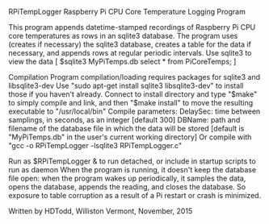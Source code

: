 RPiTempLogger
Raspberry Pi CPU Core Temperature Logging Program

This program appends datetime-stamped recordings of Raspberry Pi CPU core temperatures as rows 
in an sqlite3 database.  The program uses (creates if necessary) the sqlite3 database, creates
a table for the data if necessary, and appends rows at regular periodic intervals.  Use
sqlite3 to view the data [ $sqlite3 MyPiTemps.db <cr> select * from PiCoreTemps; <cr> ]

Compilation 
  Program compilation/loading requires packages for sqlite3 and libsqlite3-dev
  Use "sudo apt-get install sqlite3 libsqlite3-dev" to install those if you haven't already.
  Connect to install directory and type "$make" to simply compile and link, and then
    "$make install" to move the resulting executable to "/usr/local/bin"
  Compile parameters:
      DelaySec:  time between samplings, in seconds, as an integer [default 300]
      DBName:    path and filename of the database file in which the data will be stored
                 [default is "MyPiTemps.db" in the user's current working directory]
  Or compile with "gcc -o RPiTempLogger -lsqlite3 RPiTempLogger.c"
  
Run as 
  $RPiTempLogger &
to run detached, or include in startup scripts to run as daemon
When the program is running, it doesn't keep the database file open: when the program wakes
up periodically, it samples the data, opens the database, appends the reading, and closes the 
database.  So exposure to table corruption as a result of a Pi restart or crash is minimized.

  Written by HDTodd, Williston Vermont, November, 2015
